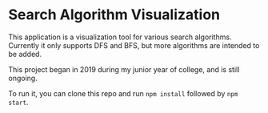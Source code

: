 # Search Algorithm Visualization
This application is a visualization tool for various search algorithms. Currently it only supports DFS and BFS, but more algorithms are intended to be added.

This project began in 2019 during my junior year of college, and is still ongoing.

To run it, you can clone this repo and run `npm install` followed by `npm start`.
